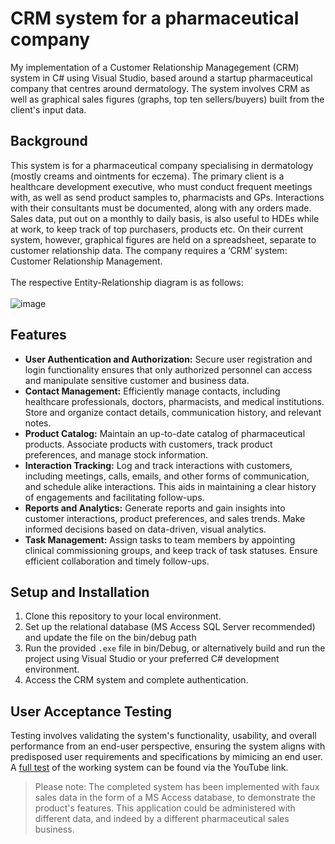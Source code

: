 # CRM system for a pharmaceutical company
My implementation of a Customer Relationship Managegement (CRM) system in C# using Visual Studio, based around a startup pharmaceutical company that centres around dermatology. The system involves CRM as well as graphical sales figures (graphs, top ten sellers/buyers) built from the client's input data.

## Background
This system is for a pharmaceutical company specialising in dermatology (mostly creams and ointments for eczema). The primary client is a healthcare development executive, who must conduct frequent meetings with, as well as send product samples to, pharmacists and GPs. Interactions with their consultants must be documented, along with any orders made. Sales data, put out on a monthly to daily basis, is also useful to HDEs while at work, to keep track of top purchasers, products etc. On their current system, however, graphical figures are held on a spreadsheet, separate to customer relationship data. The company requires a ‘CRM’ system: Customer Relationship Management.
<br><br>
The respective Entity-Relationship diagram is as follows:
<br><br>
![image](https://github.com/Tanaya-27/pharmaceutical-CRM-system/assets/75646651/1599a892-ee3d-4174-8383-9dd697629d77)

## Features
- **User Authentication and Authorization:** Secure user registration and login functionality ensures that only authorized personnel can access and manipulate sensitive customer and business data.
- **Contact Management:** Efficiently manage contacts, including healthcare professionals, doctors, pharmacists, and medical institutions. Store and organize contact details, communication history, and relevant notes.
- **Product Catalog:** Maintain an up-to-date catalog of pharmaceutical products. Associate products with customers, track product preferences, and manage stock information.
- **Interaction Tracking:** Log and track interactions with customers, including meetings, calls, emails, and other forms of communication, and schedule alike interactions. This aids in maintaining a clear history of engagements and facilitating follow-ups.
- **Reports and Analytics:** Generate reports and gain insights into customer interactions, product preferences, and sales trends. Make informed decisions based on data-driven, visual analytics.
- **Task Management:** Assign tasks to team members by appointing clinical commissioning groups, and keep track of task statuses. Ensure efficient collaboration and timely follow-ups.

## Setup and Installation
1. Clone this repository to your local environment.
2. Set up the relational database (MS Access SQL Server recommended) and update the file on the bin/debug path
4. Run the provided `.exe` file in bin/Debug, or alternatively build and run the project using Visual Studio or your preferred C# development environment.
5. Access the CRM system and complete authentication.

## User Acceptance Testing
Testing involves validating the system's functionality, usability, and overall performance from an end-user perspective, ensuring the system aligns with predisposed user requirements and specifications by mimicing an end user. A [full test](https://www.youtube.com/playlist?list=PLymLVDm7FWfjtw3ekLNX-tTZZl8pFxi6z) of the working system can be found via the YouTube link.
<br>
> Please note: The completed system has been implemented with faux sales data in the form of a MS Access database, to demonstrate the product's features. This application could be administered with different data, and indeed by a different pharmaceutical sales business.
